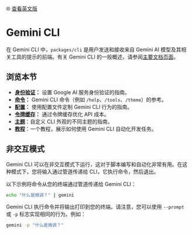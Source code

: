 🌐 [查看英文版](../../../../docs/cli/index.md)

# Gemini CLI

在 Gemini CLI 中，`packages/cli` 是用户发送和接收来自 Gemini AI 模型及其相关工具的提示的前端。有关 Gemini CLI 的一般概述，请参阅[主要文档页面](../index.md)。

## 浏览本节

- **[身份验证](./authentication.md)：** 设置 Google AI 服务身份验证的指南。
- **[命令](./commands.md)：** Gemini CLI 命令（例如 `/help`、`/tools`、`/theme`）的参考。
- **[配置](./configuration.md)：** 使用配置文件定制 Gemini CLI 行为的指南。
- **[令牌缓存](./token-caching.md)：** 通过令牌缓存优化 API 成本。
- **[主题](./themes.md)**：自定义 CLI 外观的不同主题的指南。
- **[教程](tutorials.md)**：一个教程，展示如何使用 Gemini CLI 自动化开发任务。

## 非交互模式

Gemini CLI 可以在非交互模式下运行，这对于脚本编写和自动化非常有用。在这种模式下，您将输入通过管道传递给 CLI，它执行命令，然后退出。

以下示例将命令从您的终端通过管道传递给 Gemini CLI：

```bash
echo "什么是微调？" | gemini
```

Gemini CLI 执行命令并将输出打印到您的终端。请注意，您可以使用 `--prompt` 或 `-p` 标志实现相同的行为。例如：

```bash
gemini -p "什么是微调？"
```